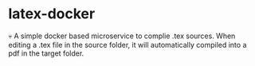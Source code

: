 # latex-docker
:skull:
A simple docker based microservice to complie .tex sources.
When editing a .tex file in the source folder, it will automatically compiled into a pdf in the target folder.
